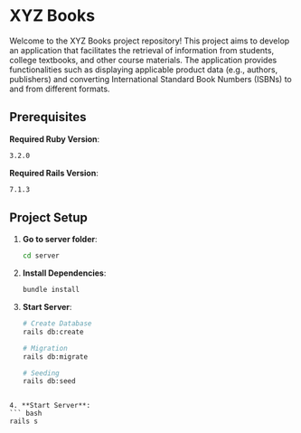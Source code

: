 # XYZ Books

Welcome to the XYZ Books project repository! This project aims to develop an application that facilitates the retrieval of information from students, college textbooks, and other course materials. The application provides functionalities such as displaying applicable product data (e.g., authors, publishers) and converting International Standard Book Numbers (ISBNs) to and from different formats.

## Prerequisites

**Required Ruby Version**:
  ``` bash
  3.2.0
  ```

**Required Rails Version**:
  ``` bash
  7.1.3
  ```

## Project Setup

1. **Go to server folder**:
   ``` bash
   cd server
   ```

2. **Install Dependencies**:
   ``` bash
   bundle install
   ```

3. **Start Server**:
   ``` bash
   # Create Database
   rails db:create

   # Migration
   rails db:migrate

   # Seeding
   rails db:seed
  ```

4. **Start Server**:
  ``` bash
  rails s
  ```
